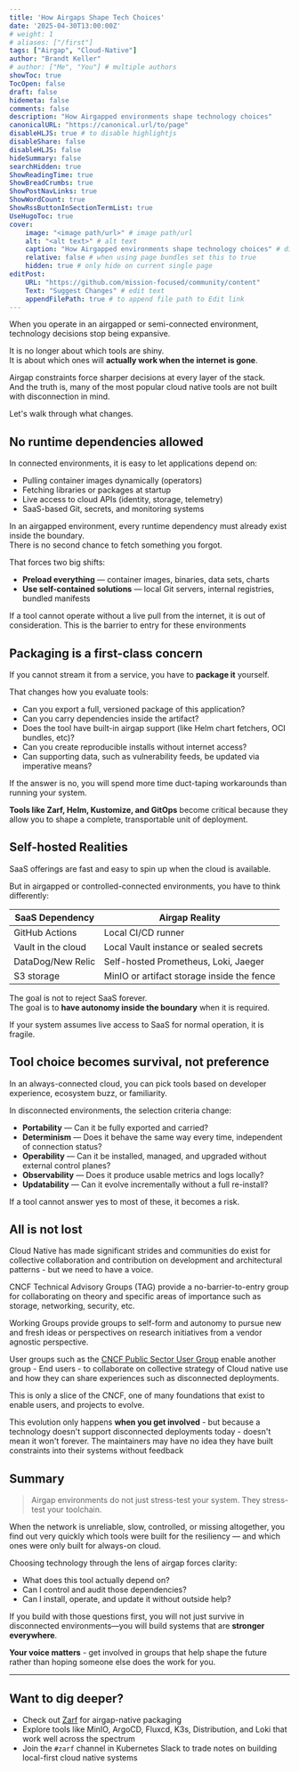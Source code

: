 ```yaml
---
title: 'How Airgaps Shape Tech Choices'
date: '2025-04-30T13:00:00Z'
# weight: 1
# aliases: ["/first"]
tags: ["Airgap", "Cloud-Native"]
author: "Brandt Keller"
# author: ["Me", "You"] # multiple authors
showToc: true
TocOpen: false
draft: false
hidemeta: false
comments: false
description: "How Airgapped environments shape technology choices"
canonicalURL: "https://canonical.url/to/page"
disableHLJS: true # to disable highlightjs
disableShare: false
disableHLJS: false
hideSummary: false
searchHidden: true
ShowReadingTime: true
ShowBreadCrumbs: true
ShowPostNavLinks: true
ShowWordCount: true
ShowRssButtonInSectionTermList: true
UseHugoToc: true
cover:
    image: "<image path/url>" # image path/url
    alt: "<alt text>" # alt text
    caption: "How Airgapped environments shape technology choices" # display caption under cover
    relative: false # when using page bundles set this to true
    hidden: true # only hide on current single page
editPost:
    URL: "https://github.com/mission-focused/community/content"
    Text: "Suggest Changes" # edit text
    appendFilePath: true # to append file path to Edit link
---
```


When you operate in an airgapped or semi-connected environment, technology decisions stop being expansive. 

It is no longer about which tools are shiny.  
It is about which ones will **actually work when the internet is gone**.

Airgap constraints force sharper decisions at every layer of the stack.  
And the truth is, many of the most popular cloud native tools are not built with disconnection in mind.

Let's walk through what changes.

## No runtime dependencies allowed

In connected environments, it is easy to let applications depend on:

- Pulling container images dynamically (operators)
- Fetching libraries or packages at startup
- Live access to cloud APIs (identity, storage, telemetry)
- SaaS-based Git, secrets, and monitoring systems

In an airgapped environment, every runtime dependency must already exist inside the boundary.  
There is no second chance to fetch something you forgot.

That forces two big shifts:

- **Preload everything** — container images, binaries, data sets, charts
- **Use self-contained solutions** — local Git servers, internal registries, bundled manifests

If a tool cannot operate without a live pull from the internet, it is out of consideration. This is the barrier to entry for these environments 

## Packaging is a first-class concern

If you cannot stream it from a service, you have to **package it** yourself.

That changes how you evaluate tools:

- Can you export a full, versioned package of this application?
- Can you carry dependencies inside the artifact?
- Does the tool have built-in airgap support (like Helm chart fetchers, OCI bundles, etc)?
- Can you create reproducible installs without internet access?
- Can supporting data, such as vulnerability feeds, be updated via imperative means?

If the answer is no, you will spend more time duct-taping workarounds than running your system.

**Tools like Zarf, Helm, Kustomize, and GitOps** become critical because they allow you to shape a complete, transportable unit of deployment.

## Self-hosted Realities

SaaS offerings are fast and easy to spin up when the cloud is available.

But in airgapped or controlled-connected environments, you have to think differently:

| SaaS Dependency         | Airgap Reality                |
|--------------------------|-------------------------------|
| GitHub Actions           | Local CI/CD runner             |
| Vault in the cloud       | Local Vault instance or sealed secrets |
| DataDog/New Relic        | Self-hosted Prometheus, Loki, Jaeger |
| S3 storage               | MinIO or artifact storage inside the fence |

The goal is not to reject SaaS forever.  
The goal is to **have autonomy inside the boundary** when it is required.

If your system assumes live access to SaaS for normal operation, it is fragile.

## Tool choice becomes survival, not preference

In an always-connected cloud, you can pick tools based on developer experience, ecosystem buzz, or familiarity.

In disconnected environments, the selection criteria change:

- **Portability** — Can it be fully exported and carried?
- **Determinism** — Does it behave the same way every time, independent of connection status?
- **Operability** — Can it be installed, managed, and upgraded without external control planes?
- **Observability** — Does it produce usable metrics and logs locally?
- **Updatability** — Can it evolve incrementally without a full re-install?

If a tool cannot answer yes to most of these, it becomes a risk.

## All is not lost

Cloud Native has made significant strides and communities do exist for collective collaboration and contribution on development and architectural patterns - but we need to have a voice. 

CNCF Technical Advisory Groups (TAG) provide a no-barrier-to-entry group for collaborating on theory and specific areas of importance such as storage, networking, security, etc.

Working Groups provide groups to self-form and autonomy to pursue new and fresh ideas or perspectives on research initiatives from a vendor agnostic perspective. 

User groups such as the [CNCF Public Sector User Group](https://github.com/cncf/public-sector-user-group) enable another group - End users - to collaborate on collective strategy of Cloud native use and how they can share experiences such as disconnected deployments. 

This is only a slice of the CNCF, one of many foundations that exist to enable users, and projects to evolve. 

This evolution only happens **when you get involved** - but because a technology doesn't support disconnected deployments today - doesn't mean it won't forever. The maintainers may have no idea they have built constraints into their systems without feedback

## Summary

> Airgap environments do not just stress-test your system. They stress-test your toolchain.

When the network is unreliable, slow, controlled, or missing altogether, you find out very quickly which tools were built for the resiliency — and which ones were only built for always-on cloud.

Choosing technology through the lens of airgap forces clarity:

- What does this tool actually depend on?
- Can I control and audit those dependencies?
- Can I install, operate, and update it without outside help?

If you build with those questions first, you will not just survive in disconnected environments—you will build systems that are **stronger everywhere**.

**Your voice matters** - get involved in groups that help shape the future rather than hoping someone else does the work for you. 

---

## Want to dig deeper?

- Check out [Zarf](https://github.com/zarf-dev/zarf) for airgap-native packaging
- Explore tools like MinIO, ArgoCD, Fluxcd, K3s, Distribution, and Loki that work well across the spectrum
- Join the `#zarf` channel in Kubernetes Slack to trade notes on building local-first cloud native systems
